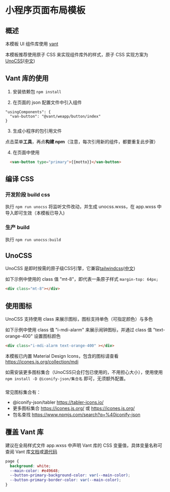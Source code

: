 # 小程序页面布局模板
## 概述
本模板 UI 组件库使用 [vant](https://vant-contrib.gitee.io/vant-weapp/#/home)

本模板推荐使用原子 CSS 来实现组件库外的样式，原子 CSS 实现方案为[UnoCSS](https://unocss.dev/)([中文](https://alfred-skyblue.github.io/unocss-docs-cn/))

## Vant 库的使用
1. 安装依赖包
`npm install`

2. 在页面的 json 配置文件中引入组件
```
"usingComponents": {
  "van-button": "@vant/weapp/button/index"
}
```

3. 生成小程序的包引用文件

点击菜单**工具**，再点**构建 npm**（注意，每次引用新的组件，都要重复此步骤）

4. 在页面中使用
```html
  <van-button type="primary">{{motto}}</van-button>
```

## 编译 CSS
### 开发阶段 build css
执行 `npm run unocss` 将监听文件改动，并生成 unocss.wxss，在 app.wxss 中导入即可生效（本模板已导入)

### 生产 build
执行 `npm run unocss:build`

## UnoCSS
UnoCSS 是即时按需的原子级CSS引擎，它兼容[tailwindcss](https://tailwindcss.com/docs/customizing-colors)([中文](https://www.tailwindcss.cn/docs))

如下示例中使用的 class 值 "mt-8"，即代表一条原子样式 `margin-top: 64px;`

```html
<div class="mt-8"></div>
```

## 使用图标
UnoCSS 支持使用 class 来展示图标，图标支持单色（可指定颜色）与多色

如下示例中使用 class 值 "i-mdi-alarm" 来展示闹钟图标，并通过 class 值 "text-orange-400" 设置图标颜色

```html
<div class="i-mdi-alarm text-orange-400" ></div>
```

本模板已内置 Material Design Icons，包含的图标请查看 https://icones.js.org/collection/mdi

如需安装更多图标集合（UnoCSS只会打包已使用的，不用担心大小），使用使用 `npm install -D @iconify-json/集合名` 即可，无须额外配置。

###
常见图标集合有：
* @iconify-json/tabler https://tabler-icons.io/
* 更多图标集合 https://icones.js.org/ 或 https://icones.js.org/
* 包名查找 https://www.npmjs.com/search?q=%40iconify-json

## 覆盖 Vant 库
建议在全局样式文件 app.wxss 中声明 Vant 库的 CSS 变量值，具体变量名称可查阅 Vant 库[文档](https://vant-contrib.gitee.io/vant-weapp/#/theme)或[源代码](https://github.com/youzan/vant-weapp/tree/dev/packages)
```css
page {
  background: white;
  --main-color: #e49648;
  --button-primary-background-color: var(--main-color);
  --button-primary-border-color: var(--main-color);
}
```


